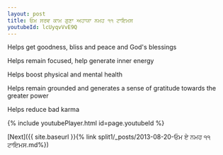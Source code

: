 ```yaml
---
layout: post
title: ਓਮ ਸਰਵ ਕਾਮ ਗੁਣਾ ਅਹਾਯਾ ਨਮਹ ੧੧ ਟਾਇਮਸ
youtubeId: lcUyqvVvE9Q
---
```

 
 
Helps get goodness, bliss and peace and God's blessings
 
Helps remain focused, help generate inner energy 
 
Helps boost physical and mental health 
 
Helps remain grounded and generates a sense of gratitude towards the greater power 
 
Helps reduce bad karma
 
 
 
 


{% include youtubePlayer.html id=page.youtubeId %}
 
[Next]({{ site.baseurl }}{% link  split1/_posts/2013-08-20-ਓਮ ਏ ਨਮਹ ੧੧ ਟਾਇਮਸ.md%})
 
